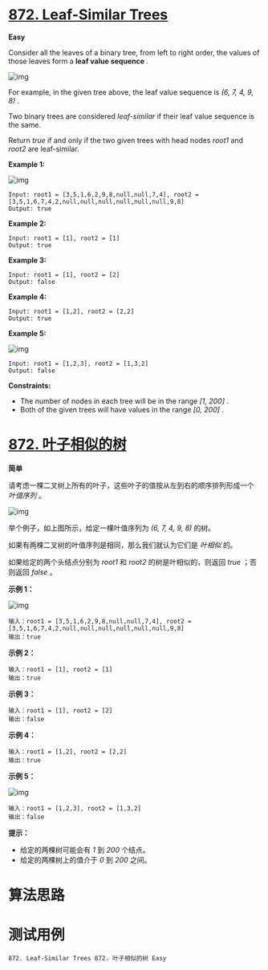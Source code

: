 # [872. Leaf-Similar Trees][enTitle]

**Easy**

Consider all the leaves of a binary tree, from left to right order, the values of those leaves form a **leaf value sequence**  *.* 

![img](https://s3-lc-upload.s3.amazonaws.com/uploads/2018/07/16/tree.png)

For example, in the given tree above, the leaf value sequence is  *(6, 7, 4, 9, 8)* .

Two binary trees are considered  *leaf-similar*  if their leaf value sequence is the same.

Return  *true*  if and only if the two given trees with head nodes  *root1*  and  *root2*  are leaf-similar.



**Example 1:** 

![img](https://assets.leetcode.com/uploads/2020/09/03/leaf-similar-1.jpg)

```
Input: root1 = [3,5,1,6,2,9,8,null,null,7,4], root2 = [3,5,1,6,7,4,2,null,null,null,null,null,null,9,8]
Output: true

```

**Example 2:** 

```
Input: root1 = [1], root2 = [1]
Output: true

```

**Example 3:** 

```
Input: root1 = [1], root2 = [2]
Output: false

```

**Example 4:** 

```
Input: root1 = [1,2], root2 = [2,2]
Output: true

```

**Example 5:** 

![img](https://assets.leetcode.com/uploads/2020/09/03/leaf-similar-2.jpg)

```
Input: root1 = [1,2,3], root2 = [1,3,2]
Output: false

```



**Constraints:** 

- The number of nodes in each tree will be in the range  *[1, 200]* . 
- Both of the given trees will have values in the range  *[0, 200]* .


# [872. 叶子相似的树][cnTitle]

**简单**

请考虑一棵二叉树上所有的叶子，这些叶子的值按从左到右的顺序排列形成一个  *叶值序列*  。

![img](https://s3-lc-upload.s3.amazonaws.com/uploads/2018/07/16/tree.png)

举个例子，如上图所示，给定一棵叶值序列为  *(6, 7, 4, 9, 8)*  的树。

如果有两棵二叉树的叶值序列是相同，那么我们就认为它们是  *叶相似* 的。

如果给定的两个头结点分别为  *root1*  和  *root2*  的树是叶相似的，则返回  *true* ；否则返回  *false*  。



**示例 1：** 

![img](https://assets.leetcode.com/uploads/2020/09/03/leaf-similar-1.jpg)

```
输入：root1 = [3,5,1,6,2,9,8,null,null,7,4], root2 = [3,5,1,6,7,4,2,null,null,null,null,null,null,9,8]
输出：true

```

**示例 2：** 

```
输入：root1 = [1], root2 = [1]
输出：true

```

**示例 3：** 

```
输入：root1 = [1], root2 = [2]
输出：false

```

**示例 4：** 

```
输入：root1 = [1,2], root2 = [2,2]
输出：true

```

**示例 5：** 

![img](https://assets.leetcode.com/uploads/2020/09/03/leaf-similar-2.jpg)

```
输入：root1 = [1,2,3], root2 = [1,3,2]
输出：false

```



**提示：** 

- 给定的两棵树可能会有  *1*  到  *200*  个结点。 
- 给定的两棵树上的值介于  *0*  到  *200*  之间。




# 算法思路

# 测试用例
```
872. Leaf-Similar Trees 872. 叶子相似的树 Easy
```

[enTitle]: https://leetcode.com/problems/leaf-similar-trees/
[cnTitle]: https://leetcode-cn.com/problems/leaf-similar-trees/
